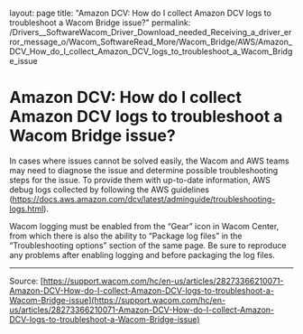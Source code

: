 layout: page
title: "Amazon DCV: How do I collect Amazon DCV logs to troubleshoot a Wacom Bridge issue?"
permalink: /Drivers__SoftwareWacom_Driver_Download_needed_Receiving_a_driver_error_message_o/Wacom_SoftwareRead_More/Wacom_Bridge/AWS/Amazon_DCV_How_do_I_collect_Amazon_DCV_logs_to_troubleshoot_a_Wacom_Bridge_issue

# Amazon DCV: How do I collect Amazon DCV logs to troubleshoot a Wacom Bridge issue?

In cases where issues cannot be solved easily, the Wacom and AWS teams may need to diagnose the issue and determine possible troubleshooting steps for the issue. To provide them with up-to-date information, AWS debug logs collected by following the AWS guidelines (https://docs.aws.amazon.com/dcv/latest/adminguide/troubleshooting-logs.html).


Wacom logging must be enabled from the “Gear” icon in Wacom Center, from which there is also the ability to “Package log files” in the “Troubleshooting options” section of the same page. Be sure to reproduce any problems after enabling logging and before packaging the log files.

---
Source: [https://support.wacom.com/hc/en-us/articles/28273366210071-Amazon-DCV-How-do-I-collect-Amazon-DCV-logs-to-troubleshoot-a-Wacom-Bridge-issue](https://support.wacom.com/hc/en-us/articles/28273366210071-Amazon-DCV-How-do-I-collect-Amazon-DCV-logs-to-troubleshoot-a-Wacom-Bridge-issue)

